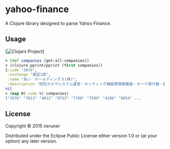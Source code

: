 # yahoo-finance

A Clojure library designed to parse Yahoo Finance.

## Usage

[![Clojars Project](http://clojars.org/yahoo-finance/latest-version.svg)]

```clojure
> (def companies (get-all-companies))
> (clojure.pprint/pprint (first companies))
{:code "3076",
 :exchange "東証1部",
 :name "あい　ホールディングス(株)",
 :description "防犯カメラシステム運営・カッティング機器等情報機器・カード発行機・建設設計が４本柱"}
nil
> (map #(:code %) companies)
("3076" "7013" "4812" "9753" "7760" "7509" "4206" "9854" ...
```

## License

Copyright © 2015 neruner

Distributed under the Eclipse Public License either version 1.0 or (at
your option) any later version.
